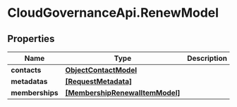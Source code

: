 # CloudGovernanceApi.RenewModel

## Properties

Name | Type | Description | Notes
------------ | ------------- | ------------- | -------------
**contacts** | [**ObjectContactModel**](ObjectContactModel.md) |  | [optional] 
**metadatas** | [**[RequestMetadata]**](RequestMetadata.md) |  | [optional] 
**memberships** | [**[MembershipRenewalItemModel]**](MembershipRenewalItemModel.md) |  | [optional] 


